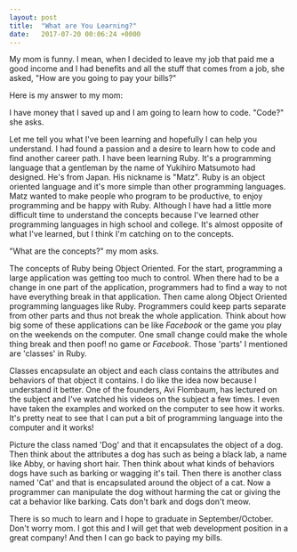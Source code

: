 ```yaml
---
layout: post
title:  "What are You Learning?"
date:   2017-07-20 00:06:24 +0000
---
```



My mom is funny.  I mean, when I decided to leave my job that paid me a good income and I had benefits and all the stuff that comes from a job, she asked, "How are you going to pay your bills?"

Here is my answer to my mom:

I have money that I saved up and I am going to learn how to code.  "Code?" she asks.

Let me tell you what I've been learning and hopefully I can help you understand.  I had found a passion and a desire to learn how to code and find another career path.  I have been learning Ruby.  It's a programming language that a gentleman by the name of Yukihiro Matsumoto had designed. He's from Japan.  His nickname is "Matz".   Ruby is an object oriented language and it's more simple than other programming languages.  Matz wanted to make people who program to be productive, to enjoy programming and be happy with Ruby. Although I have had a little more difficult time to understand the concepts because I've learned other programming languages in high school and college.  It's almost opposite of what I've learned, but I think I'm catching on to the concepts.

"What are the concepts?" my mom asks.

The concepts of Ruby being Object Oriented. For the start, programming a large application was getting too much to control. When there had to be a change in one part of the application, programmers had to find a way to not have everything break in that application.  Then came along Object Oriented programming languages like Ruby.  Programmers could keep parts separate from other parts and thus not break the whole application.  Think about how big some of these applications can be like *Facebook* or the game you play on the weekends on the computer.  One small change could make the whole thing break and then poof! no game or *Facebook*.  Those 'parts' I mentioned are 'classes' in Ruby.

Classes encapsulate an object and each class contains the attributes and behaviors of that object it contains. I do like the idea now because I understand it better.  One of the founders, Avi Flombaum, has lectured on the subject and I've watched his videos on the subject a few times.  I even have taken the examples and worked on the computer to see how it works. It's pretty neat to see that I can put a bit of programming language into the computer and it works!

Picture the class named 'Dog' and that it encapsulates the object of a dog.  Then think about the attributes a dog has such as being a black lab, a name like Abby, or having short hair.  Then think about what kinds of behaviors dogs have such as barking or wagging it's tail.  Then there is another class named 'Cat' and that is encapsulated around the object of a cat.  Now a programmer can manipulate the dog without harming the cat or giving the cat a behavior like barking.  Cats don't bark and dogs don't meow.

There is so much to learn and I hope to graduate in September/October.  Don't worry mom. I got this and I will get that web development position in a great company! And then I can go back to paying my bills.




